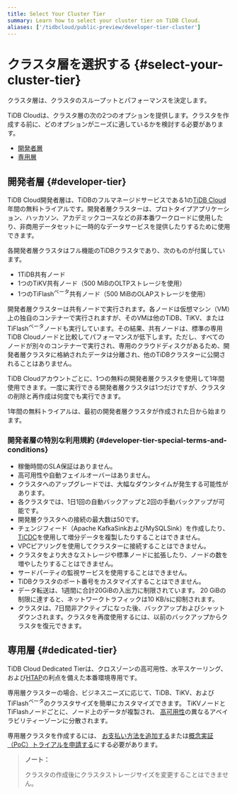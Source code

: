 ```yaml
---
title: Select Your Cluster Tier
summary: Learn how to select your cluster tier on TiDB Cloud.
aliases: ['/tidbcloud/public-preview/developer-tier-cluster']
---
```


# クラスタ層を選択する {#select-your-cluster-tier}

クラスタ層は、クラスタのスループットとパフォーマンスを決定します。

TiDB Cloudは、クラスタ層の次の2つのオプションを提供します。クラスタを作成する前に、どのオプションがニーズに適しているかを検討する必要があります。

-   [開発者層](#developer-tier)
-   [専用層](#dedicated-tier)

## 開発者層 {#developer-tier}

TiDB Cloud開発者層は、TiDBのフルマネージドサービスである1の[TiDB Cloud](https://pingcap.com/products/tidbcloud)年間の無料トライアルです。開発者層クラスターは、プロトタイプアプリケーション、ハッカソン、アカデミックコースなどの非本番ワークロードに使用したり、非商用データセットに一時的なデータサービスを提供したりするために使用できます。

各開発者層クラスタはフル機能のTiDBクラスタであり、次のものが付属しています。

-   1TiDB共有ノード
-   1つのTiKV共有ノード（500 MiBのOLTPストレージを使用）
-   1つのTiFlash<sup>ベータ</sup>共有ノード（500 MiBのOLAPストレージを使用）

開発者層クラスターは共有ノードで実行されます。各ノードは仮想マシン（VM）上の独自のコンテナーで実行されますが、そのVMは他のTiDB、TiKV、またはTiFlash<sup>ベータ</sup>ノードも実行しています。その結果、共有ノードは、標準の専用TiDB Cloudノードと比較してパフォーマンスが低下します。ただし、すべてのノードが別々のコンテナーで実行され、専用のクラウドディスクがあるため、開発者層クラスタに格納されたデータは分離され、他のTiDBクラスターに公開されることはありません。

TiDB Cloudアカウントごとに、1つの無料の開発者層クラスタを使用して1年間使用できます。一度に実行できる開発者層クラスタは1つだけですが、クラスタの削除と再作成は何度でも実行できます。

1年間の無料トライアルは、最初の開発者層クラスタが作成された日から始まります。

### 開発者層の特別な利用規約 {#developer-tier-special-terms-and-conditions}

-   稼働時間のSLA保証はありません。
-   高可用性や自動フェイルオーバーはありません。
-   クラスタへのアップグレードでは、大幅なダウンタイムが発生する可能性があります。
-   各クラスタでは、1日1回の自動バックアップと2回の手動バックアップが可能です。
-   開発層クラスタへの接続の最大数は50です。
-   チェンジフィード（Apache KafkaSinkおよびMySQLSink）を作成したり、 [TiCDC](https://docs.pingcap.com/tidb/stable/ticdc-overview)を使用して増分データを複製したりすることはできません。
-   VPCピアリングを使用してクラスターに接続することはできません。
-   クラスタをより大きなストレージや標準ノードに拡張したり、ノードの数を増やしたりすることはできません。
-   サードパーティの監視サービスを使用することはできません。
-   TiDBクラスタのポート番号をカスタマイズすることはできません。
-   データ転送は、1週間に合計20GiBの入出力に制限されています。 20 GiBの制限に達すると、ネットワークトラフィックは10 KB/sに抑制されます。
-   クラスタは、7日間非アクティブになった後、バックアップおよびシャットダウンされます。クラスタを再度使用するには、以前のバックアップからクラスタを復元できます。

## 専用層 {#dedicated-tier}

TiDB Cloud Dedicated Tierは、クロスゾーンの高可用性、水平スケーリング、および[HTAP](https://en.wikipedia.org/wiki/Hybrid_transactional/analytical_processing)の利点を備えた本番環境専用です。

専用層クラスターの場合、ビジネスニーズに応じて、TiDB、TiKV、およびTiFlash<sup>ベータ</sup>のクラスタサイズを簡単にカスタマイズできます。 TiKVノードとTiFlashノードごとに、ノード上のデータが複製され、 [高可用性](/tidb-cloud/high-availability-with-multi-az.md)の異なるアベイラビリティーゾーンに分散されます。

専用層クラスタを作成するには、 [お支払い方法を追加する](/tidb-cloud/tidb-cloud-billing.md#payment-method)または[概念実証（PoC）トライアルを申請する](/tidb-cloud/tidb-cloud-poc.md)にする必要があります。

> **ノート：**
>
> クラスタの作成後にクラスタストレージサイズを変更することはできません。

